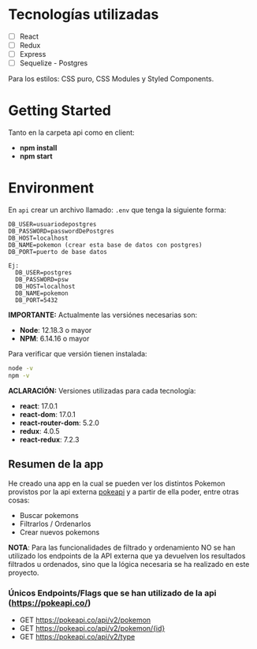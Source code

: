 # Tecnologías utilizadas

- [ ] React
- [ ] Redux
- [ ] Express
- [ ] Sequelize - Postgres

Para los estilos: CSS puro, CSS Modules y Styled Components.

# Getting Started

Tanto en la carpeta api como en client:

- **npm install**
- **npm start**

# Environment

En `api` crear un archivo llamado: `.env` que tenga la siguiente forma:

```env
DB_USER=usuariodepostgres
DB_PASSWORD=passwordDePostgres
DB_HOST=localhost
DB_NAME=pokemon (crear esta base de datos con postgres)
DB_PORT=puerto de base datos

Ej:
  DB_USER=postgres
  DB_PASSWORD=psw
  DB_HOST=localhost
  DB_NAME=pokemon
  DB_PORT=5432
```

**IMPORTANTE:** Actualmente las versiónes necesarias son:

- **Node**: 12.18.3 o mayor
- **NPM**: 6.14.16 o mayor

Para verificar que versión tienen instalada:

```bash
node -v
npm -v
```

**ACLARACIÓN:**
Versiones utilizadas para cada tecnología:

- **react**: 17.0.1
- **react-dom**: 17.0.1
- **react-router-dom**: 5.2.0
- **redux**: 4.0.5
- **react-redux**: 7.2.3

## Resumen de la app

He creado una app en la cual se pueden ver los distintos Pokemon provistos por la api externa [pokeapi](https://pokeapi.co/) y a partir de ella poder, entre otras cosas:

- Buscar pokemons
- Filtrarlos / Ordenarlos
- Crear nuevos pokemons

**NOTA**: Para las funcionalidades de filtrado y ordenamiento NO se han utilizado los endpoints de la API externa que ya devuelven los resultados filtrados u ordenados, sino que la lógica necesaria se ha realizado en este proyecto.

### Únicos Endpoints/Flags que se han utilizado de la api (https://pokeapi.co/)

- GET <https://pokeapi.co/api/v2/pokemon>
- GET <https://pokeapi.co/api/v2/pokemon/{id}>
- GET <https://pokeapi.co/api/v2/type>
